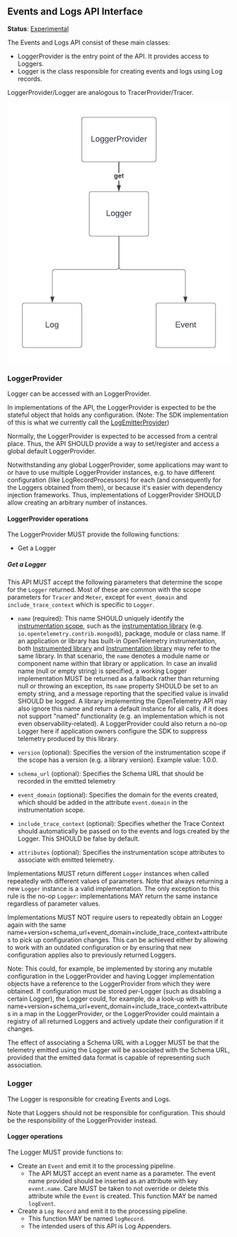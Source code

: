 ## Events and Logs API Interface

**Status**: [Experimental](../document-status.md)

The Events and Logs API consist of these main classes:

* LoggerProvider is the entry point of the API. It provides access to Loggers.
* Logger is the class responsible for creating events and logs using Log records.

LoggerProvider/Logger are analogous to TracerProvider/Tracer.

![Events and Logs API classes](img/events-and-logs-api.png)

### LoggerProvider

Logger can be accessed with an LoggerProvider.

In implementations of the API, the LoggerProvider is expected to be the stateful object that holds any configuration. (Note: The SDK implementation of this is what we currently call the [LogEmitterProvider](https://github.com/open-telemetry/opentelemetry-specification/blob/main/specification/logs/logging-library-sdk.md#logemitterprovider))

Normally, the LoggerProvider is expected to be accessed from a central place. Thus, the API SHOULD provide a way to set/register and access a global default LoggerProvider.

Notwithstanding any global LoggerProvider, some applications may want to or have to use multiple LoggerProvider instances, e.g. to have different configuration (like LogRecordProcessors) for each (and consequently for the Loggers obtained from them), or because it's easier with dependency injection frameworks. Thus, implementations of LoggerProvider SHOULD allow creating an arbitrary number of instances.

#### LoggerProvider operations

The LoggerProvider MUST provide the following functions:

* Get a Logger

##### Get a Logger

This API MUST accept the following parameters that determine the scope for the `Logger` returned. Most of these are common with the scope parameters for `Tracer` and `Meter`, except for `event_domain` and `include_trace_context` which is specific to `Logger`.

- `name` (required): This name SHOULD uniquely identify the [instrumentation scope](../glossary.md#instrumentation-scope), such as the [instrumentation library](../glossary.md#instrumentation-library) (e.g. `io.opentelemetry.contrib.mongodb`), package, module or class name.  If an application or library has built-in OpenTelemetry instrumentation, both [Instrumented library](../glossary.md#instrumented-library) and [Instrumentation library](../glossary.md#instrumentation-library) may refer to the same library. In that scenario, the `name` denotes a module name or component name within that library or application. In case an invalid name (null or empty string) is specified, a working Logger implementation MUST be returned as a fallback rather than returning null or throwing an exception, its `name` property SHOULD be set to an empty string, and a message reporting that the specified value is invalid SHOULD be logged. A library implementing the OpenTelemetry API may also ignore this name and return a default instance for all calls, if it does not support "named" functionality (e.g. an implementation which is not even observability-related). A LoggerProvider could also return a no-op Logger here if application owners configure the SDK to suppress telemetry produced by this library.

- `version` (optional): Specifies the version of the instrumentation scope if the scope has a version (e.g. a library version). Example value: 1.0.0.
- `schema_url` (optional): Specifies the Schema URL that should be recorded in the emitted telemetry
- `event_domain` (optional): Specifies the domain for the events created, which should be added in the attribute `event.domain` in the instrumentation scope.
- `include_trace_context` (optional): Specifies whether the Trace Context should automatically be passed on to the events and logs created by the Logger. This SHOULD be false by default.
- `attributes` (optional): Specifies the instrumentation scope attributes to associate with emitted telemetry.

Implementations MUST return different `Logger` instances when called repeatedly with different values of parameters. Note that always returning a new `Logger` instance is a valid implementation. The only exception to this rule is the no-op `Logger`: implementations MAY return the same instance regardless of parameter values.

Implementations MUST NOT require users to repeatedly obtain an Logger again with the same name+version+schema_url+event_domain+include_trace_context+attributes to pick up configuration changes. This can be achieved either by allowing to work with an outdated configuration or by ensuring that new configuration applies also to previously returned Loggers.

Note: This could, for example, be implemented by storing any mutable configuration in the LoggerProvider and having Logger implementation objects have a reference to the LoggerProvider from which they were obtained. If configuration must be stored per-Logger (such as disabling a certain Logger), the Logger could, for example, do a look-up with its name+version+schema_url+event_domain+include_trace_context+attributes in a map in the LoggerProvider, or the LoggerProvider could maintain a registry of all returned Loggers and actively update their configuration if it changes.

The effect of associating a Schema URL with a Logger MUST be that the telemetry emitted using the Logger will be associated with the Schema URL, provided that the emitted data format is capable of representing such association.

### Logger

The Logger is responsible for creating Events and Logs.

Note that Loggers should not be responsible for configuration. This should be the responsibility of the LoggerProvider instead.

#### Logger operations

The Logger MUST provide functions to:

- Create an `Event` and emit it to the processing pipeline.
  - The API MUST accept an event name as a parameter. The event name provided should be inserted as an attribute with key `event.name`. Care MUST be taken to not override or delete this attribute while the `Event` is created.  This function MAY be named `logEvent`.
- Create a `Log Record` and emit it to the processing pipeline.
  - This function MAY be named `logRecord`.
  - The intended users of this API is Log Appenders.

